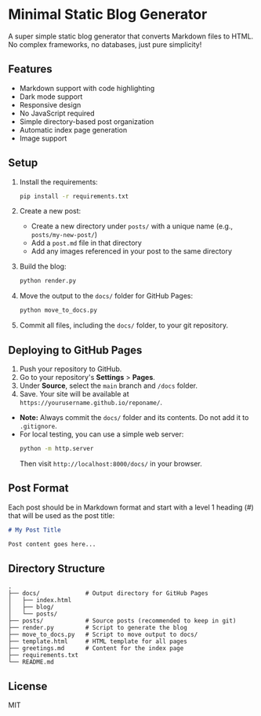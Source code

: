 # Minimal Static Blog Generator

A super simple static blog generator that converts Markdown files to HTML. No complex frameworks, no databases, just pure simplicity!

## Features

- Markdown support with code highlighting
- Dark mode support
- Responsive design
- No JavaScript required
- Simple directory-based post organization
- Automatic index page generation
- Image support

## Setup

1. Install the requirements:
   ```bash
   pip install -r requirements.txt
   ```

2. Create a new post:
   - Create a new directory under `posts/` with a unique name (e.g., `posts/my-new-post/`)
   - Add a `post.md` file in that directory
   - Add any images referenced in your post to the same directory

3. Build the blog:
   ```bash
   python render.py
   ```

4. Move the output to the `docs/` folder for GitHub Pages:
   ```bash
   python move_to_docs.py
   ```

5. Commit all files, including the `docs/` folder, to your git repository.

## Deploying to GitHub Pages

1. Push your repository to GitHub.
2. Go to your repository's **Settings** > **Pages**.
3. Under **Source**, select the `main` branch and `/docs` folder.
4. Save. Your site will be available at `https://yourusername.github.io/reponame/`.

- **Note:** Always commit the `docs/` folder and its contents. Do not add it to `.gitignore`.
- For local testing, you can use a simple web server:
  ```bash
  python -m http.server
  ```
  Then visit `http://localhost:8000/docs/` in your browser.

## Post Format

Each post should be in Markdown format and start with a level 1 heading (#) that will be used as the post title:

```markdown
# My Post Title

Post content goes here...
```

## Directory Structure

```
.
├── docs/             # Output directory for GitHub Pages
│   ├── index.html
│   ├── blog/
│   └── posts/
├── posts/            # Source posts (recommended to keep in git)
├── render.py         # Script to generate the blog
├── move_to_docs.py   # Script to move output to docs/
├── template.html     # HTML template for all pages
├── greetings.md      # Content for the index page
├── requirements.txt
└── README.md
```

## License

MIT 